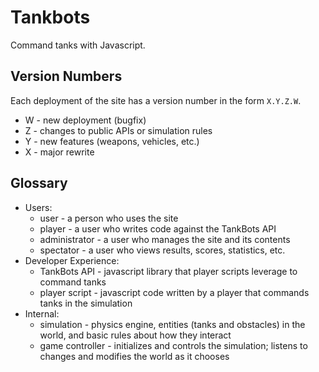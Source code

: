 Tankbots
========
Command tanks with Javascript.

Version Numbers
---------------
Each deployment of the site has a version number in the form `X.Y.Z.W`.
* W - new deployment (bugfix)
* Z - changes to public APIs or simulation rules
* Y - new features (weapons, vehicles, etc.)
* X - major rewrite

Glossary
--------
* Users:
  * user - a person who uses the site
  * player - a user who writes code against the TankBots API
  * administrator - a user who manages the site and its contents
  * spectator - a user who views results, scores, statistics, etc.
* Developer Experience:
  * TankBots API - javascript library that player scripts leverage to command tanks
  * player script - javascript code written by a player that commands tanks in the simulation
* Internal:
  * simulation - physics engine, entities (tanks and obstacles) in the world, and basic rules about how they interact
  * game controller - initializes and controls the simulation; listens to changes and modifies the world as it chooses
